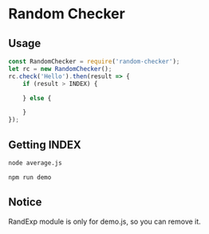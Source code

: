 # Random Checker
## Usage
```js
const RandomChecker = require('random-checker');
let rc = new RandomChecker();
rc.check('Hello').then(result => {
    if (result > INDEX) {

    } else {

    }
});

```
## Getting INDEX
```bash
node average.js
```

```bash
npm run demo
```

## Notice
RandExp module is only for demo.js, so you can remove it.
